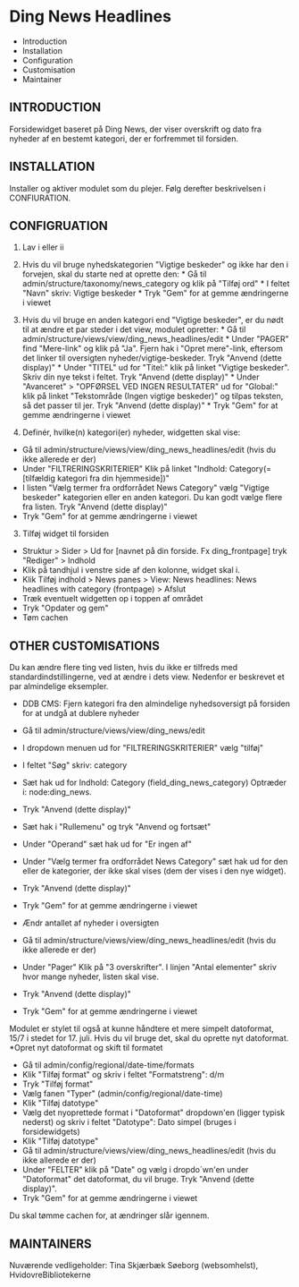 Ding News Headlines
=================
 * Introduction
 * Installation
 * Configuration
 * Customisation
 * Maintainer

INTRODUCTION
-----------------
Forsidewidget baseret på Ding News, der viser overskrift og dato fra nyheder af en bestemt kategori, der er forfremmet til forsiden. 


INSTALLATION
-----------------
Installer og aktiver modulet som du plejer. Følg derefter beskrivelsen i CONFIURATION.


CONFIGRUATION 
---------------------
1. Lav i eller ii
  1. Hvis du vil bruge nyhedskategorien "Vigtige beskeder" og ikke har den i forvejen, skal du starte ned at oprette den:
    * Gå til admin/structure/taxonomy/news_category og klik på "Tilføj ord"
    * I feltet "Navn" skriv: Vigtige beskeder
    * Tryk "Gem" for at gemme ændringerne i viewet
  2. Hvis du vil bruge en anden kategori end "Vigtige beskeder", er du nødt til at ændre et par steder i det view, modulet opretter:
    * Gå til admin/structure/views/view/ding_news_headlines/edit
    * Under "PAGER" find "Mere-link" og klik på "Ja". Fjern hak i "Opret mere"-link, eftersom det linker til oversigten nyheder/vigtige-beskeder. Tryk "Anvend (dette display)"
    * Under "TITEL" ud for "Titel:" klik på linket "Vigtige beskeder". Skriv din nye tekst i feltet. Tryk "Anvend (dette display)"
    * Under "Avanceret" > "OPFØRSEL VED INGEN RESULTATER" ud for "Global:" klik på linket "Tekstområde (Ingen vigtige beskeder)" og tilpas teksten, så det passer til jer. Tryk "Anvend (dette display)"
    * Tryk "Gem" for at gemme ændringerne i viewet
 
2. Definér, hvilke(n) kategori(er) nyheder, widgetten skal vise:
 * Gå til admin/structure/views/view/ding_news_headlines/edit (hvis du ikke allerede er der)
 * Under "FILTRERINGSKRITERIER" Klik på linket "Indhold: Category(=[tilfældig kategori fra din hjemmeside])"
 * I listen "Vælg termer fra ordforrådet News Category" vælg "Vigtige beskeder" kategorien eller en anden kategori. Du kan godt vælge flere fra listen. Tryk "Anvend (dette display)"
 * Tryk "Gem" for at gemme ændringerne i viewet
 
3. Tilføj widget til forsiden
 * Struktur > Sider > Ud for [navnet på din forside. Fx ding_frontpage] tryk "Rediger" > Indhold
 * Klik på tandhjul i venstre side af den kolonne, widget skal i.
 * Klik Tilføj indhold > News panes > View: News headlines: News headlines with category (frontpage) > Afslut
 * Træk eventuelt widgetten op i toppen af området
 * Tryk "Opdater og gem"
 * Tøm cachen

 
OTHER CUSTOMISATIONS
------------------------------
Du kan ændre flere ting ved listen, hvis du ikke er tilfreds med standardindstillingerne, ved at ændre i dets view. Nedenfor er beskrevet et par almindelige eksempler.

* DDB CMS: Fjern kategori fra den almindelige nyhedsoversigt på forsiden for at undgå at dublere nyheder
 * Gå til admin/structure/views/view/ding_news/edit
 * I dropdown menuen ud for "FILTRERINGSKRITERIER" vælg "tilføj"
 * I feltet "Søg" skriv: category
 * Sæt hak ud for Indhold: Category (field_ding_news_category) Optræder i: node:ding_news.
 * Tryk "Anvend (dette display)"
 * Sæt hak i "Rullemenu" og tryk "Anvend og fortsæt"
 * Under "Operand" sæt hak ud for "Er ingen af"
 * Under "Vælg termer fra ordforrådet News Category" sæt hak ud for den eller de kategorier, der ikke skal vises (dem der vises i den nye widget).
 * Tryk "Anvend (dette display)"
 * Tryk "Gem" for at gemme ændringerne i viewet

* Ændr antallet af nyheder i oversigten
 * Gå til admin/structure/views/view/ding_news_headlines/edit (hvis du ikke allerede er der)
 * Under "Pager" Klik på "3 overskrifter". I linjen "Antal elementer" skriv hvor mange nyheder, listen skal vise.
 * Tryk "Anvend (dette display)"
 * Tryk "Gem" for at gemme ændringerne i viewet

Modulet er stylet til også at kunne håndtere et mere simpelt datoformat, 15/7 i stedet for 17. juli. Hvis du vil bruge det, skal du oprette nyt datoformat.
*Opret nyt datoformat og skift til formatet
 * Gå til admin/config/regional/date-time/formats
 * Klik "Tilføj format" og skriv i feltet "Formatstreng": d/m
 * Tryk "Tilføj format"
 * Vælg fanen "Typer" (admin/config/regional/date-time)
 * Klik "Tilføj datotype"
 * Vælg det nyoprettede format i "Datoformat" dropdown'en (ligger typisk nederst) og skriv i feltet "Datotype": Dato simpel (bruges i forsidewidgets)
 * Klik "Tilføj datotype"
 * Gå til admin/structure/views/view/ding_news_headlines/edit (hvis du ikke allerede er der)
 * Under "FELTER" klik på "Date" og vælg i dropdo´wn'en under "Datoformat" det datoformat, du vil bruge. Tryk "Anvend (dette display)".
 * Tryk "Gem" for at gemme ændringerne i viewet

Du skal tømme cachen for, at ændringer slår igennem.
 
 
MAINTAINERS
----------------
Nuværende vedligeholder: Tina Skjærbæk Søeborg (websomhelst), HvidovreBibliotekerne